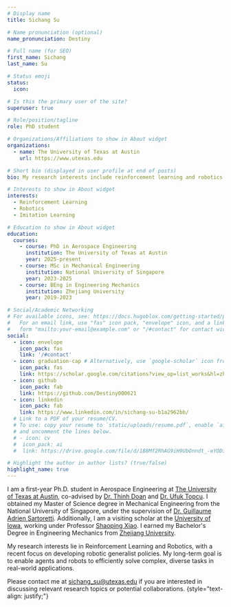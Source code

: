 ```yaml
---
# Display name
title: Sichang Su

# Name pronunciation (optional)
name_pronunciation: Destiny

# Full name (for SEO)
first_name: Sichang
last_name: Su

# Status emoji
status:
  icon: 

# Is this the primary user of the site?
superuser: true

# Role/position/tagline
role: PhD student

# Organizations/Affiliations to show in About widget
organizations:
  - name: The University of Texas at Austin
    url: https://www.utexas.edu

# Short bio (displayed in user profile at end of posts)
bio: My research interests include reinforcement learning and robotics.

# Interests to show in About widget
interests:
  - Reinforcement Learning
  - Robotics
  - Imitation Learning

# Education to show in About widget
education:
  courses:
    - course: PhD in Aerospace Engineering
      institution: The University of Texas at Austin
      year: 2025-present
    - course: MSc in Mechanical Engineering
      institution: National University of Singapore
      year: 2023-2025
    - course: BEng in Engineering Mechanics
      institution: Zhejiang University
      year: 2019-2023

# Social/Academic Networking
# For available icons, see: https://docs.hugoblox.com/getting-started/page-builder/#icons
#   For an email link, use "fas" icon pack, "envelope" icon, and a link in the
#   form "mailto:your-email@example.com" or "/#contact" for contact widget.
social:
  - icon: envelope
    icon_pack: fas
    link: '/#contact'
  - icon: graduation-cap # Alternatively, use `google-scholar` icon from `ai` icon pack
    icon_pack: fas
    link: https://scholar.google.com/citations?view_op=list_works&hl=zh-CN&user=fDpyU1AAAAAJ&gmla=AH70aAWILcu2ikCfLwel5mtBYJ4nKzEza0zUYWITLVViEnE-jBoC3wNc_jdWW63BYhDnyOHfFbRWphz4vg0O9OI-XtJebiZUrLiP8ZjiX-119-Q
  - icon: github
    icon_pack: fab
    link: https://github.com/Destiny000621
  - icon: linkedin
    icon_pack: fab
    link: https://www.linkedin.com/in/sichang-su-b1a2962bb/
  # Link to a PDF of your resume/CV.
  # To use: copy your resume to `static/uploads/resume.pdf`, enable `ai` icons in `params.yaml`,
  # and uncomment the lines below.
  # - icon: cv
  #  icon_pack: ai
  #  link: https://drive.google.com/file/d/1B8Mf2RhAG9iH9UbOnndt_-eYODikziZt/view?usp=sharing

# Highlight the author in author lists? (true/false)
highlight_name: true
---
```


I am a first-year Ph.D. student in Aerospace Engineering at [The University of Texas at Austin](https://www.utexas.edu), co-advised by [Dr. Thinh Doan](https://coolautonomylab.github.io/members/thinh.html) and [Dr. Ufuk Topcu](https://www.ae.utexas.edu/people/faculty/faculty-directory/topcu). I obtained my Master of Science degree in Mechanical Engineering from the National University of Singapore, under the supervision of [Dr. Guillaume Adrien Sartoretti](https://www.marmotlab.org/bio.html). Additionally, I am a visiting scholar at the [University of Iowa](https://uiowa.edu), working under Professor [Shaoping Xiao](https://engineering.uiowa.edu/directory/shaoping-xiao). I earned my Bachelor's Degree in Engineering Mechanics from [Zhejiang University](https://www.zju.edu.cn/english/).

My research interests lie in Reinforcement Learning and Robotics, with a recent focus on developing robotic generalist policies. My long-term goal is to enable agents and robots to efficiently solve complex, diverse tasks in real-world applications.

Please contact me at sichang_su@utexas.edu if you are interested in discussing relevant research topics or potential collaborations.
{style="text-align: justify;"}
